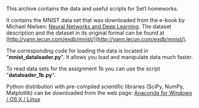 This archive contains the data and useful scripts for Set1 homeworks.

It contains the MNIST data set that was downloaded from the e-book by Michael Nielsen: [Neural Networks and Deep Learning](http://neuralnetworksanddeeplearning.com/chap1.html). The dataset description and the dataset in its original formal can be found at [http://yann.lecun.com/exdb/mnist/](http://yann.lecun.com/exdb/mnist/).  

The corresponding code for loading the data is located in "**mnist_dataloader.py**".  It allows you load and manipulate data much faster.

To read data sets for the assignment 1b you can use the script "**dataloader_1b.py**".   

Python distribution with pre-compiled scientific libraries (SciPy, NumPy, Matplotlib) can be downloaded from the web page: [Anaconda for Windows / OS X / Linux](https://www.continuum.io/downloads)
